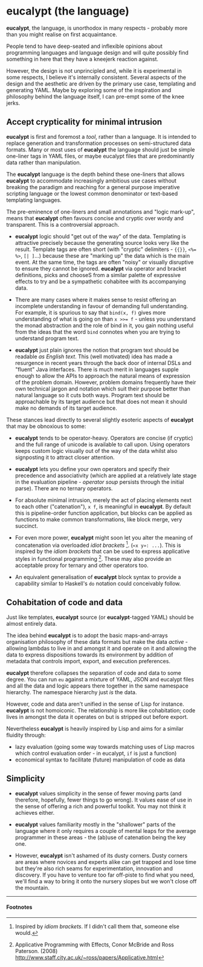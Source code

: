 # eucalypt (the language)

**eucalypt**, the language, is unorthodox in many respects - probably
more than you might realise on first acquaintance.

People tend to have deep-seated and inflexible opinions about
programming languages and language design and will quite possibly find
something in here that they have a kneejerk reaction against.

However, the design is not unprincipled and, while it is experimental
in some respects, I believe it's internally consistent. Several
aspects of the design and the aesthetic are driven by the primary use
case, templating and generating YAML. Maybe by exploring some of the
inspiration and philosophy behind the language itself, I can pre-empt
some of the knee jerks.

## Accept crypticality for minimal intrusion

**eucalypt** is first and foremost a *tool*, rather than a language. It is
intended to replace generation and transformation processes on
semi-structured data formats. Many or most uses of **eucalypt** the
language should just be simple one-liner tags in YAML files, or maybe
eucalypt files that are predominantly data rather than manipulation.

The **eucalypt** language is the depth behind these one-liners that
allows **eucalypt** to accommodate increasingly ambitious use cases
without breaking the paradigm and reaching for a general purpose
imperative scripting language or the lowest common denominator or
text-based templating languages.

The pre-eminence of one-liners and small annotations and "logic
mark-up", means that **eucalypt** often favours concise and cryptic over
wordy and transparent. This is a controversial approach.

- **eucalypt** logic should "get out of the way" of the data. Templating
  is attractive precisely because the generating source looks very
  like the result. Template tags are often short (with "cryptic"
  delimiters - `{{}}`, `<%= %>`, `[| ]`...) because these are "marking
  up" the data which is the main event. At the same time, the tags are
  often "noisy" or visually disruptive to ensure they cannot be
  ignored. **eucalypt** via operator and bracket definitions, picks and
  chooseS from a similar palette of expressive effects to try and be a
  sympathetic cohabitee with its accompanying data.

- There are many cases where it makes sense to resist offering an
  incomplete understanding in favour of demanding full understanding.
  For example, it is spurious to say that `bind(x, f)` gives more
  understanding of what is going on than `x >>= f` - unless you
  understand the monad abstraction and the role of bind in it, you
  gain nothing useful from the ideas that the word `bind` connotes
  when you are trying to understand program text.

- **eucalypt** just plain ignores the notion that program text should
  be readable *as English text*. This (well motivated) idea has made a
  resurgence in recent years through the back door of internal DSLs
  and "fluent" Java interfaces. There is much merit in languages
  supple enough to allow the APIs to approach the natural means of
  expression of the problem domain. However, problem domains
  frequently have their own technical jargon and notation which suit
  their purpose better than natural language so it cuts both ways.
  Program text should be approachable by its target audience but that
  does not mean it should make no demands of its target audience.

These stances lead directly to several slightly esoteric aspects of
**eucalypt** that may be obnoxious to some:

- **eucalypt** tends to be operator-heavy. Operators are concise (if
  cryptic) and the full range of unicode is available to call upon.
  Using operators keeps custom logic visually out of the way of the
  data whilst also signposting it to attract closer attention.

- **eucalypt** lets you define your own operators and specify their
  precedence and associativity (which are applied at a relatively late
  stage in the evaluation pipeline - *operator soup* persists through
  the initial parse). There are no ternary operators.

- For absolute minimal intrusion, merely the act of placing elements
  next to each other ("catenation"), `x f`, is meaningful in
  **eucalypt**. By default this is pipeline-order function
  application, but blocks can be applied as functions to make common
  transformations, like block merge, very succinct.

- For even more power, **eucalypt** might soon let you alter the
  meaning of concatenation via overloaded *idiot brackets* [^1]. (`«x y»: ...`). This is inspired by the *idiom brackets* that can be used
  to express applicative styles in functional programming [^2]. These
  may also provide an acceptable proxy for ternary and other operators
  too.

- An equivalent generalisation of **eucalypt** block syntax to provide
  a capability similar to Haskell's `do` notation could conceivably
  follow.

## Cohabitation of code and data

Just like templates, **eucalypt** source (or **eucalypt**-tagged YAML)
should be almost entirely data.

The idea behind **eucalypt** is to adopt the basic maps-and-arrays
organisation philosophy of these data formats but make the data
*active* - allowing lambdas to live in and amongst it and operate on
it and allowing the data to express dispositions towards its
environment by addition of metadata that controls import, export, and
execution preferences.

**eucalypt** therefore collapses the separation of code and data to some
degree. You can run `eu` against a mixture of YAML, JSON and eucalypt
files and all the data and logic appears there together in the same
namespace hierarchy. The namespace hierarchy just *is* the data.

However, code and data aren't unified in the sense of Lisp for
instance. **eucalypt** is not homoiconic. The relationship is more like
cohabitation; code lives in amongst the data it operates on but is
stripped out before export.

Nevertheless **eucalypt** is heavily inspired by Lisp and aims for a
similar fluidity through:

- lazy evaluation (going some way towards matching uses of Lisp macros
  which control evaluation order - in eucalypt, `if` is just a
  function)
- economical syntax to facilitate (future) manipulation of code as
  data

## Simplicity

- **eucalypt** values simplicity in the sense of fewer moving parts (and
  therefore, hopefully, fewer things to go wrong). It values ease of
  use in the sense of offering a rich and powerful toolkit. You may
  not think it achieves either.

- **eucalypt** values familiarity mostly in the "shallower" parts of
  the language where it only requires a couple of mental leaps for the
  average programmer in these areas - the (ab)use of catenation being
  the key one.

- However, **eucalypt** isn't ashamed of its dusty corners. Dusty
  corners are areas where novices and experts alike can get trapped
  and lose time but they're also rich seams for experimentation,
  innovation and discovery. If you have to venture too far off-piste
  to find what you need, we'll find a way to bring it onto the nursery
  slopes but we won't close off the mountain.


---

#### Footnotes


[^1]: Inspired by *idiom brackets*. If I didn't call them that,
	someone else would.

[^2]: Applicative Programming with Effects, Conor McBride and Ross
	Paterson. (2008)
	http://www.staff.city.ac.uk/~ross/papers/Applicative.html
